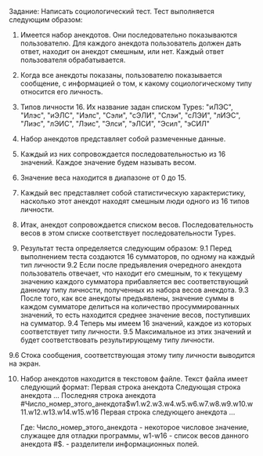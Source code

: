 Задание: Написать социологический тест.
Тест выполняется следующим образом:
1. Имеется набор анекдотов. Они последовательно показываются пользователю.
    Для каждого анекдота пользователь должен дать ответ, находит он анекдот смешным, или нет.
    Каждый ответ пользователя обрабатывается.
2. Когда все анекдоты показаны, пользователю показывается сообщение,
    с информацией о том, к какому социологическому типу относится его личность.
3. Типов личности 16. Их название задан списком Types:
   "иЛЭС", "Илэс", "иЭЛС", "Иэлс", "Сэли", "сЭЛИ", "Слэи", "сЛЭИ",
   "лИЭС", "Лиэс", "лЭИС", "Лэис", "Элси", "эЛСИ", "Эсил", "эСИЛ"

4. Набор анекдотов представляет собой размеченные данные. 
5. Каждый из них сопровождается последовательностью из 16 значений. Каждое значение будем называть весом.
6. Значение веса находится в диапазоне от 0 до 15.
7. Каждый вес представляет собой статистическую характеристику, 
    насколько этот анекдот находят смешным люди одного из 16 типов личности.

8. Итак, анекдот сопровождается списком весов. 
    Последовательность весов в этом списке соответствует последовательности Types.

9. Результат теста определяется следующим образом:
9.1 Перед выполнением теста создаются 16 сумматоров, по одному на каждый тип личности
9.2 Если после предъявления очередного анекдота пользователь отвечает, что находит его смешным,
    то к текущему значению каждого сумматора прибавляется вес соответствующий данному типу личности,
    полученных из набора весов анекдота.
9.3 После того, как все анекдоты предъявлены, 
    значение суммы в каждом сумматоре делиться на количество просуммированных значений,
    то есть находится среднее значение весов, поступивших на сумматор.
9.4 Теперь мы имеем 16 значений, каждое из которых соответствует типу личности.
9.5 Максимальное из этих значений и будет соответствовать результирующему типу личности.

9.6 Стока сообщения, соответствующая этому типу личности выводится на экран.

10. Набор анекдотов находится в текстовом файле. Текст файла имеет следующий формат:
    Первая строка анекдота
    Следующая строка анекдота
    ...
    Последняя строка анекдота
    #Число_номер_этого_анекдота$w1.w2.w3.w4.w5.w6.w7.w8.w9.w10.w11.w12.w13.w14.w15.w16
    Первая строка следующего анекдота
    ...
    
    Где:
    Число_номер_этого_анекдота  - некоторое числовое значение, служащее для отладки программы,
    w1-w16                      - список весов данного анекдота
    #$.                         - разделители информационных полей. 
    
    

